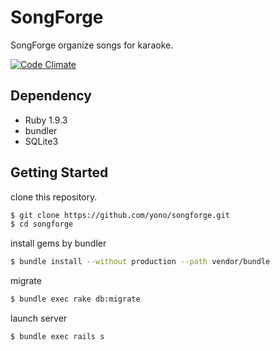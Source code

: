 # SongForge

SongForge organize songs for karaoke.

[![Code Climate](https://codeclimate.com/badge.png)](https://codeclimate.com/github/yono/karaoke_songs)

## Dependency

* Ruby 1.9.3
* bundler
* SQLite3

## Getting Started

clone this repository.

```bash
$ git clone https://github.com/yono/songforge.git
$ cd songforge
```

install gems by bundler

```bash
$ bundle install --without production --path vendor/bundle
```

migrate

```bash
$ bundle exec rake db:migrate
```

launch server

```bash
$ bundle exec rails s
```
